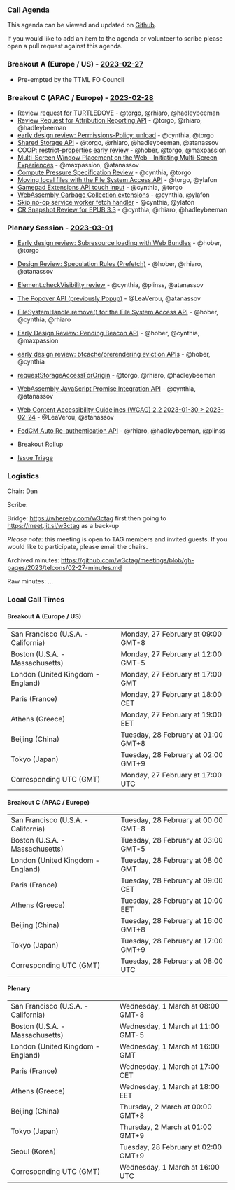 ### Call Agenda

This agenda can be viewed and updated on [Github](https://github.com/w3ctag/meetings/blob/gh-pages/2023/telcons/02-27-agenda.md).

If you would like to add an item to the agenda or volunteer to scribe please open a pull request against this agenda.

### Breakout A (Europe / US) - [2023-02-27](https://www.timeanddate.com/worldclock/converter.html?iso=20230227T170000&p1=224&p2=43&p3=136&p4=195&p5=26&p6=33&p7=248&p8=235)

* Pre-empted by the TTML FO Council

### Breakout C (APAC / Europe) - [2023-02-28](https://www.timeanddate.com/worldclock/converter.html?iso=20230228T080000&p1=224&p2=43&p3=136&p4=195&p5=26&p6=33&p7=248&p8=235)

* [Review request for TURTLEDOVE](https://github.com/w3ctag/design-reviews/issues/723) - @torgo, @rhiaro, @hadleybeeman
* [Review Request for Attribution Reporting API](https://github.com/w3ctag/design-reviews/issues/724) - @torgo, @rhiaro, @hadleybeeman
* [early design review: Permissions-Policy: unload](https://github.com/w3ctag/design-reviews/issues/738) - @cynthia, @torgo
* [Shared Storage API](https://github.com/w3ctag/design-reviews/issues/747) - @torgo, @rhiaro, @hadleybeeman, @atanassov
* [COOP: restrict-properties early review](https://github.com/w3ctag/design-reviews/issues/760) - @hober, @torgo, @maxpassion
* [Multi-Screen Window Placement on the Web - Initiating Multi-Screen Experiences](https://github.com/w3ctag/design-reviews/issues/767) - @maxpassion, @atanassov
* [Compute Pressure Specification Review](https://github.com/w3ctag/design-reviews/issues/795) - @cynthia, @torgo
* [Moving local files with the File System Access API](https://github.com/w3ctag/design-reviews/issues/805) - @torgo, @ylafon
* [Gamepad Extensions API touch input](https://github.com/w3ctag/design-reviews/issues/799) - @cynthia, @torgo
* [WebAssembly Garbage Collection extensions](https://github.com/w3ctag/design-reviews/issues/814) - @cynthia, @ylafon
* [Skip no-op service worker fetch handler](https://github.com/w3ctag/design-reviews/issues/815) - @cynthia, @ylafon
* [CR Snapshot Review for EPUB 3.3](https://github.com/w3ctag/design-reviews/issues/816) - @cynthia, @rhiaro, @hadleybeeman

### Plenary Session - [2023-03-01](https://www.timeanddate.com/worldclock/converter.html?iso=20230301T160000&p1=224&p2=43&p3=136&p4=195&p5=26&p6=33&p7=248&p8=235)

* [Early design review: Subresource loading with Web Bundles](https://github.com/w3ctag/design-reviews/issues/616) - @hober, @torgo
* [Design Review: Speculation Rules (Prefetch)](https://github.com/w3ctag/design-reviews/issues/721) - @hober, @rhiaro, @atanassov
* [Element.checkVisibility review](https://github.com/w3ctag/design-reviews/issues/734) - @cynthia, @plinss, @atanassov
* [The Popover API (previously Popup)](https://github.com/w3ctag/design-reviews/issues/743) - @LeaVerou, @atanassov
* [FileSystemHandle.remove() for the File System Access API](https://github.com/w3ctag/design-reviews/issues/773) - @hober, @cynthia, @rhiaro
* [Early Design Review: Pending Beacon API](https://github.com/w3ctag/design-reviews/issues/776) - @hober, @cynthia, @maxpassion
* [early design review: bfcache/prerendering eviction APIs](https://github.com/w3ctag/design-reviews/issues/786) - @hober, @cynthia
* [requestStorageAccessForOrigin](https://github.com/w3ctag/design-reviews/issues/808) - @torgo, @rhiaro, @hadleybeeman
* [WebAssembly JavaScript Promise Integration API](https://github.com/w3ctag/design-reviews/issues/809) - @cynthia, @atanassov
* [Web Content Accessibility Guidelines (WCAG) 2.2 2023-01-30 > 2023-02-24](https://github.com/w3ctag/design-reviews/issues/811) - @LeaVerou, @atanassov
* [FedCM Auto Re-authentication API](https://github.com/w3ctag/design-reviews/issues/813) - @rhiaro, @hadleybeeman, @plinss

* Breakout Rollup
* [Issue Triage](https://github.com/w3ctag/design-reviews/issues?q=is%3Aissue+is%3Aopen+label%3A%22Progress%3A+untriaged%22)

### Logistics

Chair: Dan

Scribe:

Bridge: https://whereby.com/w3ctag first then going to https://meet.jit.si/w3ctag as a back-up

*Please note*: this meeting is open to TAG members and invited guests. If you would like to participate, please email the chairs.

Archived minutes: https://github.com/w3ctag/meetings/blob/gh-pages/2023/telcons/02-27-minutes.md

Raw minutes: ...


### Local Call Times

#### Breakout A (Europe / US)

<table>
<tr><td> San Francisco (U.S.A. - California) <td> Monday, 27 February at 09:00 GMT-8</td></tr>
<tr><td> Boston (U.S.A. - Massachusetts) <td> Monday, 27 February at 12:00 GMT-5</td></tr>
<tr><td> London (United Kingdom - England) <td> Monday, 27 February at 17:00 GMT</td></tr>
<tr><td> Paris (France) <td> Monday, 27 February at 18:00 CET</td></tr>
<tr><td> Athens (Greece) <td> Monday, 27 February at 19:00 EET</td></tr>
<tr><td> Beijing (China) <td> Tuesday, 28 February at 01:00 GMT+8</td></tr>
<tr><td> Tokyo (Japan) <td> Tuesday, 28 February at 02:00 GMT+9</td></tr>
<tr><td> Corresponding UTC (GMT) <td> Monday, 27 February at 17:00 UTC</td></tr>
</table>

#### Breakout C (APAC / Europe)

<table>
<tr><td> San Francisco (U.S.A. - California) <td> Tuesday, 28 February at 00:00 GMT-8</td></tr>
<tr><td> Boston (U.S.A. - Massachusetts) <td> Tuesday, 28 February at 03:00 GMT-5</td></tr>
<tr><td> London (United Kingdom - England) <td> Tuesday, 28 February at 08:00 GMT</td></tr>
<tr><td> Paris (France) <td> Tuesday, 28 February at 09:00 CET</td></tr>
<tr><td> Athens (Greece) <td> Tuesday, 28 February at 10:00 EET</td></tr>
<tr><td> Beijing (China) <td> Tuesday, 28 February at 16:00 GMT+8</td></tr>
<tr><td> Tokyo (Japan) <td> Tuesday, 28 February at 17:00 GMT+9</td></tr>
<tr><td> Corresponding UTC (GMT) <td> Tuesday, 28 February at 08:00 UTC</td></tr>
</table>

#### Plenary

<table>
<tr><td> San Francisco (U.S.A. - California) <td> Wednesday, 1 March at 08:00 GMT-8</td></tr>
<tr><td> Boston (U.S.A. - Massachusetts) <td> Wednesday, 1 March at 11:00 GMT-5</td></tr>
<tr><td> London (United Kingdom - England) <td> Wednesday, 1 March at 16:00 GMT</td></tr>
<tr><td> Paris (France) <td> Wednesday, 1 March at 17:00 CET</td></tr>
<tr><td> Athens (Greece) <td> Wednesday, 1 March at 18:00 EET</td></tr>
<tr><td> Beijing (China) <td> Thursday, 2 March at 00:00 GMT+8</td></tr>
<tr><td> Tokyo (Japan) <td> Thursday, 2 March at 01:00 GMT+9</td></tr>
<tr><td> Seoul (Korea) <td> Tuesday, 28 February at 02:00 GMT+9</td></tr>
<tr><td> Corresponding UTC (GMT) <td> Wednesday, 1 March at 16:00 UTC</td></tr>
</table>

